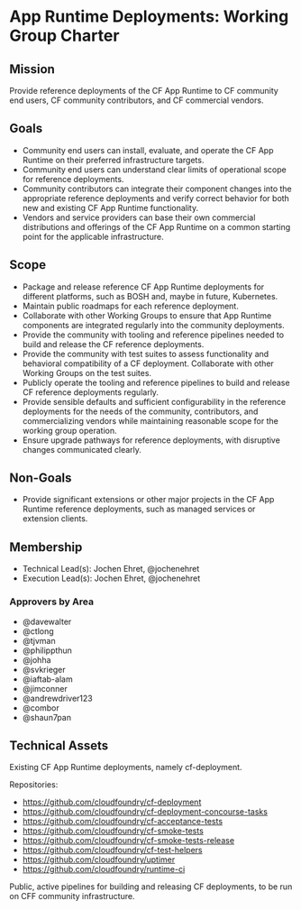 # App Runtime Deployments: Working Group Charter

## Mission

Provide reference deployments of the CF App Runtime to CF community end users, CF community contributors, and CF commercial vendors.


## Goals

- Community end users can install, evaluate, and operate the CF App Runtime on their preferred infrastructure targets.
- Community end users can understand clear limits of operational scope for reference deployments.
- Community contributors can integrate their component changes into the appropriate reference deployments and verify correct behavior for both new and existing CF App Runtime functionality.
- Vendors and service providers can base their own commercial distributions and offerings of the CF App Runtime on a common starting point for the applicable infrastructure.


## Scope

- Package and release reference CF App Runtime deployments for different platforms, such as BOSH and, maybe in future, Kubernetes.
- Maintain public roadmaps for each reference deployment.
- Collaborate with other Working Groups to ensure that App Runtime components are integrated regularly into the community deployments.
- Provide the community with tooling and reference pipelines needed to build and release the CF reference deployments.
- Provide the community with test suites to assess functionality and behavioral compatibility of a CF deployment. Collaborate with other Working Groups on the test suites.
- Publicly operate the tooling and reference pipelines to build and release CF reference deployments regularly.
- Provide sensible defaults and sufficient configurability in the reference deployments for the needs of the community, contributors, and commercializing vendors while maintaining reasonable scope for the working group operation.
- Ensure upgrade pathways for reference deployments, with disruptive changes communicated clearly.


## Non-Goals

- Provide significant extensions or other major projects in the CF App Runtime reference deployments, such as managed services or extension clients.

## Membership

- Technical Lead(s): Jochen Ehret, @jochenehret
- Execution Lead(s): Jochen Ehret, @jochenehret

### Approvers by Area

- @davewalter
- @ctlong
- @tjvman 
- @philippthun
- @johha
- @svkrieger
- @iaftab-alam
- @jimconner
- @andrewdriver123
- @combor
- @shaun7pan

## Technical Assets

Existing CF App Runtime deployments, namely cf-deployment.

Repositories:
- https://github.com/cloudfoundry/cf-deployment
- https://github.com/cloudfoundry/cf-deployment-concourse-tasks
- https://github.com/cloudfoundry/cf-acceptance-tests
- https://github.com/cloudfoundry/cf-smoke-tests
- https://github.com/cloudfoundry/cf-smoke-tests-release
- https://github.com/cloudfoundry/cf-test-helpers
- https://github.com/cloudfoundry/uptimer
- https://github.com/cloudfoundry/runtime-ci

Public, active pipelines for building and releasing CF deployments, to be run on CFF community infrastructure.


